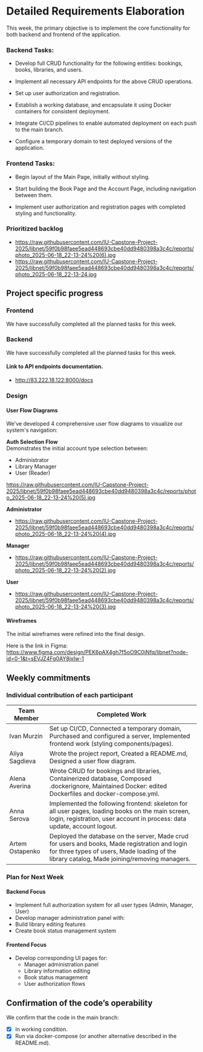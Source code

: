 # Detailed Requirements Elaboration 
This week, the primary objective is to implement the core functionality for both backend and frontend of the application. 

### Backend Tasks:
* Develop full CRUD functionality for the following entities: bookings, books, libraries, and users.

* Implement all necessary API endpoints for the above CRUD operations.

* Set up user authorization and registration.

* Establish a working database, and encapsulate it using Docker containers for consistent deployment.

* Integrate CI/CD pipelines to enable automated deployment on each push to the main branch.

* Configure a temporary domain to test deployed versions of the application.

### Frontend Tasks:
* Begin layout of the Main Page, initially without styling.

* Start building the Book Page and the Account Page, including navigation between them.

* Implement user authorization and registration pages with completed styling and functionality.

### Prioritized backlog 
* https://raw.githubusercontent.com/IU-Capstone-Project-2025/libnet/59f0b98faee5ead448693cbe40dd9480398a3c4c/reports/photo_2025-06-18_22-13-24%20(6).jpg
* https://raw.githubusercontent.com/IU-Capstone-Project-2025/libnet/59f0b98faee5ead448693cbe40dd9480398a3c4c/reports/photo_2025-06-18_22-13-24.jpg
## Project specific progress 

### Frontend
We have successfully completed all the planned tasks for this week.

### Backend

We have successfully completed all the planned tasks for this week.

#### Link to API endpoints documentation.
* http://83.222.18.122:8000/docs

### Design
#### User Flow Diagrams
We've developed 4 comprehensive user flow diagrams to visualize our system's navigation:

 **Auth Selection Flow**  
   Demonstrates the initial account type selection between:
   - Administrator
   - Library Manager
   - User (Reader)

https://raw.githubusercontent.com/IU-Capstone-Project-2025/libnet/59f0b98faee5ead448693cbe40dd9480398a3c4c/reports/photo_2025-06-18_22-13-24%20(5).jpg

**Administrator**
* https://raw.githubusercontent.com/IU-Capstone-Project-2025/libnet/59f0b98faee5ead448693cbe40dd9480398a3c4c/reports/photo_2025-06-18_22-13-24%20(4).jpg

**Manager**
* https://raw.githubusercontent.com/IU-Capstone-Project-2025/libnet/59f0b98faee5ead448693cbe40dd9480398a3c4c/reports/photo_2025-06-18_22-13-24%20(2).jpg

**User** 
* https://raw.githubusercontent.com/IU-Capstone-Project-2025/libnet/59f0b98faee5ead448693cbe40dd9480398a3c4c/reports/photo_2025-06-18_22-13-24%20(3).jpg
#### Wireframes
The initial wireframes were refined into the final design.

Here is the link in Figma: https://www.figma.com/design/PEK6pAX4gh7f5oO9C0jNfq/libnet?node-id=0-1&t=sEVJZ4Fg0AY8jxIw-1


## Weekly commitments
### Individual contribution of each participant
| Team Member     | Completed Work                                                                                                                                                                                      |
|-----------------|-----------------------------------------------------------------------------------------------------------------------------------------------------------------------------------------------------|
| Ivan Murzin     | Set up CI/CD, Connected a temporary domain, Purchased and configured a server, Implemented frontend work (styling components/pages).                                                                |
| Aliya Sagdieva  | Wrote the project report, Created a README.md, Designed a user flow diagram.                                                                                                                        |
| Alena Averina   | Wrote CRUD for bookings and libraries, Containerized database, Composed .dockerignore, Maintained Docker: edited Dockerfiles and docker-compose.yml.                                                |
| Anna Serova     | Implemented the following frontend: skeleton for all user pages, loading books on the main screen, login, registration, user account in process: data update, account logout.                                                                                                                                                                                                    |
| Artem Ostapenko | Deployed the database on the server, Made crud for users and books, Made registration and login for three types of users, Made loading of the library catalog, Made joining/removing managers. <br/> |

### Plan for Next Week 

#### Backend Focus
- Implement full authorization system for all user types (Admin, Manager, User)
- Develop manager administration panel with:
- Build library editing features
- Create book status management system

#### Frontend Focus
- Develop corresponding UI pages for:
  - Manager administration panel
  - Library information editing
  - Book status management
  - User authorization flows

## Confirmation of the code’s operability

We confirm that the code in the main branch:

- [x] In working condition.
- [x] Run via docker-compose (or another alternative described in the README.md). 

